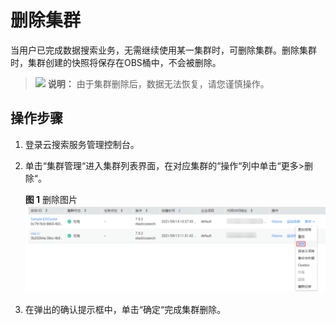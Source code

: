 # 删除集群<a name="css_01_0015"></a>

当用户已完成数据搜索业务，无需继续使用某一集群时，可删除集群。删除集群时，集群创建的快照将保存在OBS桶中，不会被删除。

>![](public_sys-resources/icon-note.gif) **说明：** 
>由于集群删除后，数据无法恢复，请您谨慎操作。

## 操作步骤<a name="section175418313575"></a>

1.  登录云搜索服务管理控制台。
2.  单击“集群管理“进入集群列表界面，在对应集群的“操作“列中单击“更多\>删除“。

    **图 1**  删除图片<a name="fig16212215428"></a>  
    ![](figures/删除图片.png "删除图片")

3.  在弹出的确认提示框中，单击“确定“完成集群删除。

